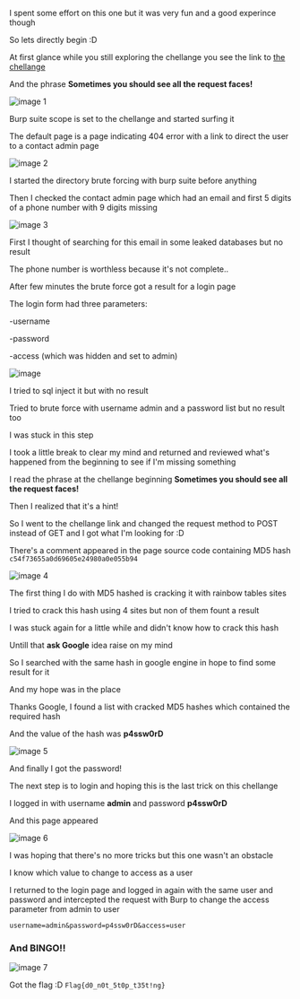 I spent some effort on this one but it was very fun and a good experince though

So lets directly begin :D

At first glance while you still exploring the chellange you see the link to [the chellange](http://ec2-54-93-122-202.eu-central-1.compute.amazonaws.com/404/)

And the phrase **Sometimes you should see all the request faces!**

![image 1](https://imgur.com/62UGPFP.png)

Burp suite scope is set to the chellange and started surfing it

The default page is a page indicating 404 error with a link to direct the user to a contact admin page

![image 2](https://imgur.com/ClJ4Fz6.png)

I started the directory brute forcing with burp suite before anything

Then I checked the contact admin page which had an email and first 5 digits of a phone number with 9 digits missing

![image 3](https://imgur.com/mSBYXqW.png)

First I thought of searching for this email in some leaked databases but no result

The phone number is worthless because it's not complete..

After few minutes the brute force got a result for a login page

The login form had three parameters:

-username

-password

-access (which was hidden and set to admin)

![image](https://imgur.com/oihS1tC.png)

I tried to sql inject it but with no result

Tried to brute force with username admin and a password list but no result too

I was stuck in this step

I took a little break to clear my mind and returned and reviewed what's happened from the beginning to see if I'm missing something

I read the phrase at the chellange beginning **Sometimes you should see all the request faces!**

Then I realized that it's a hint!

So I went to the chellange link and changed the request method to POST instead of GET and I got what I'm looking for :D

There's a comment appeared in the page source code containing MD5 hash `c54f73655a0d69605e24980a0e055b94`

![image 4](https://imgur.com/tRN8ssx.png)

The first thing I do with MD5 hashed is cracking it with rainbow tables sites

I tried to crack this hash using 4 sites but non of them fount a result

I was stuck again for a little while and didn't know how to crack this hash

Untill that **ask Google** idea raise on my mind

So I searched with the same hash in google engine in hope to find some result for it 

And my hope was in the place

Thanks Google, I found a list with cracked MD5 hashes which contained the required hash 

And the value of the hash was **p4ssw0rD**

![image 5](https://imgur.com/LhmpMRW.png)

And finally I got the password!

The next step is to login and hoping this is the last trick on this chellange

I logged in with username **admin** and password **p4ssw0rD**

And this page appeared

![image 6](https://imgur.com/lS8Rcxn.png)

I was hoping that there's no more tricks but this one wasn't an obstacle

I know which value to change to access as a user

I returned to the login page and logged in again with the same user and password and intercepted the request with Burp to change the access parameter from admin to user

`username=admin&password=p4ssw0rD&access=user`

### And BINGO!!

![image 7](https://imgur.com/UkyeXTi.png)

Got the flag :D `Flag{d0_n0t_5t0p_t35t!ng}`
